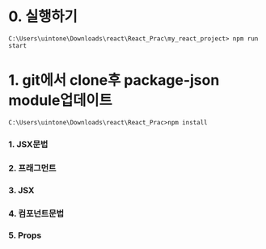# 0. 실행하기 
```
C:\Users\uintone\Downloads\react\React_Prac\my_react_project> npm run start
```
# 1. git에서 clone후  package-json module업데이트
```
C:\Users\uintone\Downloads\react\React_Prac>npm install
```
### 1. JSX문법
### 2. 프래그먼트 
### 3. JSX
### 4. 컴포넌트문법
### 5. Props
